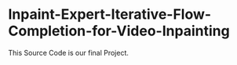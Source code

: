 # Inpaint-Expert-Iterative-Flow-Completion-for-Video-Inpainting
This Source Code is our final Project.
